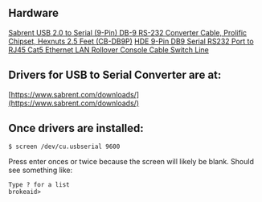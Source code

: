 ## Hardware
[Sabrent USB 2.0 to Serial (9-Pin) DB-9 RS-232 Converter Cable, Prolific Chipset, Hexnuts 2.5 Feet (CB-DB9P)](https://www.amazon.com/gp/product/B00IDSM6BW)
[HDE 9-Pin DB9 Serial RS232 Port to RJ45 Cat5 Ethernet LAN Rollover Console Cable Switch Line](https://www.amazon.com/gp/product/B00979DMSM)

## Drivers for USB to Serial Converter are at:
[https://www.sabrent.com/downloads/](https://www.sabrent.com/downloads/)

## Once drivers are installed:
    $ screen /dev/cu.usbserial 9600

Press enter onces or twice because the screen will likely be blank.  Should see something like:

    Type ? for a list
    brokeaid>

